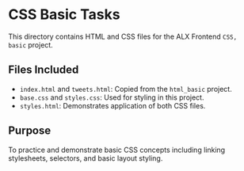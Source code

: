 # CSS Basic Tasks

This directory contains HTML and CSS files for the ALX Frontend `CSS, basic` project.

## Files Included
- `index.html` and `tweets.html`: Copied from the `html_basic` project.
- `base.css` and `styles.css`: Used for styling in this project.
- `styles.html`: Demonstrates application of both CSS files.

## Purpose
To practice and demonstrate basic CSS concepts including linking stylesheets, selectors, and basic layout styling.

